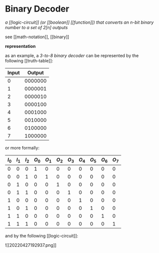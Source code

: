 # Binary Decoder

_a [[logic-circuit]] (or [[boolean]] [[function]]) that converts an $n$-bit binary number to a set of $2[n]$ outputs_

see [[math-notation]], [[binary]]

**representation**

as an example, a _3-to-8 binary decoder_ can be represented by the following [[truth-table]]:

| Input | Output  |
| ----- | ------- |
| 0     | 0000000 |
| 1     | 0000001 |
| 2     | 0000010 |
| 3     | 0000100 |
| 4     | 0001000 |
| 5     | 0010000 |
| 6     | 0100000 |
| 7     | 1000000 |

or more formally:

| $I_0$ | $I_1$ | $I_2$ | $O_0$ | $O_1$ | $O_2$ | $O_3$ | $O_4$ | $O_5$ | $O_6$ | $O_7$ |
| ----- | ----- | ----- | ----- | ----- | ----- | ----- | ----- | ----- | ----- | ----- |
| 0     | 0     | 0     | 1     | 0     | 0     | 0     | 0     | 0     | 0     | 0     |
| 0     | 0     | 1     | 0     | 1     | 0     | 0     | 0     | 0     | 0     | 0     |
| 0     | 1     | 0     | 0     | 0     | 1     | 0     | 0     | 0     | 0     | 0     |
| 0     | 1     | 1     | 0     | 0     | 0     | 1     | 0     | 0     | 0     | 0     |
| 1     | 0     | 0     | 0     | 0     | 0     | 0     | 1     | 0     | 0     | 0     |
| 1     | 0     | 1     | 0     | 0     | 0     | 0     | 0     | 1     | 0     | 0     |
| 1     | 1     | 0     | 0     | 0     | 0     | 0     | 0     | 0     | 1     | 0     |
| 1     | 1     | 1     | 0     | 0     | 0     | 0     | 0     | 0     | 0     | 1     |

and by the following [[logic-circuit]]:

![[20220427192937.png]]
